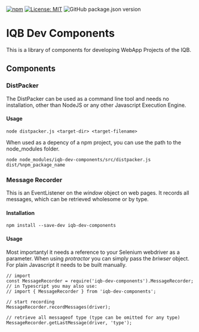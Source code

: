 [![npm](https://img.shields.io/npm/v/iqb-dev-components.svg?style=flat-square)](https://www.npmjs.com/package/iqb-dev-components)
[![License: MIT](https://img.shields.io/badge/License-MIT-yellow.svg?style=flat-square)](LICENSE)
![GitHub package.json version](https://img.shields.io/github/package-json/v/iqb-berlin/iqb-dev-components?style=flat-square)

# IQB Dev Components

This is a library of components for developing WebApp Projects of the IQB.

## Components

### DistPacker

The DistPacker can be used as a command line tool and needs no installation, other than NodeJS or any other Javascript Execution Engine.

#### Usage
```
node distpacker.js <target-dir> <target-filename>
```

When used as a depency of a npm project, you can use the path to the node_modules folder.

```
node node_modules/iqb-dev-components/src/distpacker.js dist/%npm_package_name
```

### Message Recorder

This is an EventListener on the *window* object on web pages. It records all messages, which can be retrieved wholesome or by type.

#### Installation

```
npm install --save-dev iqb-dev-components
```

#### Usage

Most importantyl it needs a reference to your Selenium webdriver as a parameter. When using *protractor* you can simply pass the *briwser* object. For plain Javascript it needs to be built manually.

```
// import
const MessageRecorder = require('iqb-dev-components').MessageRecorder;
// in Typescript you may also use:
// import { MessageRecorder } from 'iqb-dev-components';

// start recording
MessageRecorder.recordMessages(driver);

// retrieve all messageof type (type can be omitted for any type)
MessageRecorder.getLastMessage(driver, 'type');
```
